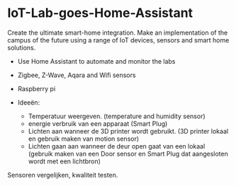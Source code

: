# IoT-Lab-goes-Home-Assistant
Create the ultimate smart-home integration.
Make an implementation of the campus of the future using a range of IoT devices, sensors and smart home solutions.

- Use Home Assistant to automate and monitor the labs
- Zigbee, Z-Wave, Aqara and Wifi sensors
- Raspberry pi


- Ideeën:
    - Temperatuur weergeven. (temperature and humidity sensor)
    - energie verbruik van een apparaat (Smart Plug)
    - Lichten aan wanneer de 3D printer wordt gebruikt. (3D printer lokaal en gebruik maken van motion sensor)
    - Lichten gaan aan wanneer de deur open gaat van een lokaal (gebruik maken van een Door sensor en Smart Plug dat aangesloten wordt met een lichtbron)



Sensoren vergelijken, kwaliteit testen.
